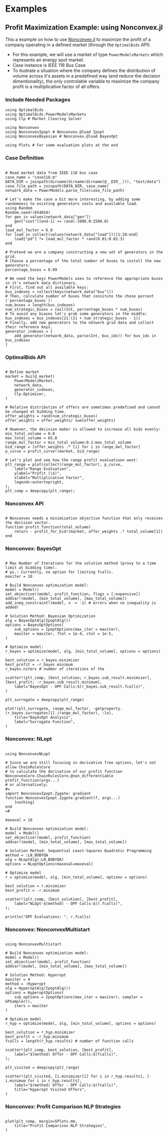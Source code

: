 # Examples
## Profit Maximization Example: using Nonconvex.jl
This a example on how to use [Nonconvex.jl](https://github.com/JuliaNonconvex/Nonconvex.jl) to maximize the profit of a company operating in a defined market (through the `OptimalBids` API).

 - For this example, we will use a market of type `PowerModelsMarkets` which represents an energy spot market.
 - Case instance is IEEE 118 Bus Case
 - To ilustrate a situation where the company defines the distribution of volume across it's assets in a predefined way (and reduce the decision dimentionality), the only controlable variable to maximize the company profit is a multiplicative factor of all offers.  

### Include Needed Packages

```@example Nonconvex
using OptimalBids
using OptimalBids.PowerModelsMarkets
using Clp # Market Clearing Solver

using Nonconvex
using NonconvexIpopt # Nonconvex.@load Ipopt
using NonconvexBayesian # Nonconvex.@load BayesOpt

using Plots # For some evaluation plots at the end

```

### Case Definition

```@example Nonconvex

# Read market data from IEEE 118 bus case
case_name = "case118.m"
DATA_DIR = joinpath(dirname(dirname(dirname(@__DIR__))), "test/data")
case_file_path = joinpath(DATA_DIR, case_name)
network_data = PowerModels.parse_file(case_file_path)

# Let's make the case a bit more interesting, by adding some randomness to existing generators costs and available load.
using Random
Random.seed!(654654)
for gen in values(network_data["gen"])
    gen["cost"][end-1] += rand(-2000.0:2500.0)
end
load_mul_factor = 6.8
for load in collect(values(network_data["load"]))[1:20:end]
    load["pd"] *= load_mul_factor * rand(0.01:0.01:3)
end

# Pretend we are a company constructing a new set of generators in the grid.
# Choose a percentage of the total number of buses to install the new generators:
percentage_buses = 0.09

# We need the keys PowerModels uses to reference the appropriate buses in it's network data dictionary.
# First, find out all available keys:
bus_indexes = collect(keys(network_data["bus"]))
# Then, calculate number of buses that consitute the chose percent (`percentage_buses`):
num_buses = length(bus_indexes)
num_strategic_buses = ceil(Int, percentage_buses * num_buses)
# To avoid any biases let's grab some generators in the middle:
bus_indexes = bus_indexes[21:(21 + num_strategic_buses - 1)]
# Finally, add new generators to the network grid data and collect their reference keys.
generator_indexes = [
    add_generator(network_data, parse(Int, bus_idx)) for bus_idx in bus_indexes
]

```

### OptimalBids API

```@example Nonconvex

# Define market
market = build_market(
    PowerModelsMarket,
    network_data,
    generator_indexes,
    Clp.Optimizer,
)

# Relative distribution of offers are sometimes predefined and cannot be changed at bidding time.
offer_weights = rand(num_strategic_buses)
offer_weights = offer_weights/ sum(offer_weights)

# However, the decision maker is allowed to increase all bids evenly:
min_total_volume = 0.0
max_total_volume = 65.0
range_mul_factor = min_total_volume:0.1:max_total_volume
bid_range = [offer_weights .* [i] for i in range_mul_factor]
p_curve = profit_curve!(market, bid_range)

# Let's plot and see how the range profit evaluatiuon went:
plt_range = plot(collect(range_mul_factor), p_curve,
    label="Range Evaluation",
    ylabel="Profit (\$)",
    xlabel="Multiplicative Factor",
    legend=:outertopright,
);
plt_comp = deepcopy(plt_range);
```

### Nonconvex API

```@example Nonconvex

# Nonconvex needs a minimization objective function that only receives the decision vector.
function profit_function(total_volume)
    return - profit_for_bid!(market, offer_weights .* total_volume[1])
end

```

### Nonconvex: BayesOpt

```@example Nonconvex

# Max Number of Iterations for the solution method (proxy to a time limit at bidding time).
# ps.: Currently, no option for limiting fcalls.
maxiter = 10

# Build Nonconvex optimization model:
model = Model()
set_objective!(model, profit_function, flags = [:expensive])
addvar!(model, [min_total_volume], [max_total_volume])
add_ineq_constraint!(model, x -> -1) # errors when no inequality is added! 

# Solution Method: Bayesian Optimization
alg = BayesOptAlg(IpoptAlg())
options = BayesOptOptions(
    sub_options = IpoptOptions(max_iter = maxiter),
    maxiter = maxiter, ftol = 1e-4, ctol = 1e-5,
)

# Optimize model:
r_bayes = optimize(model, alg, [min_total_volume], options = options)

best_solution = r_bayes.minimizer
best_profit = -r_bayes.minimum
r_bayes.niters # number of iterations of the 

scatter!(plt_comp, [best_solution; r_bayes.sub_result.minimizer], [best_profit; -r_bayes.sub_result.minimum],
    label="BayesOpt - OPF Calls:$(r_bayes.sub_result.fcalls)",
)

plt_surrogate = deepcopy(plt_range)

plot!(plt_surrogate, range_mul_factor, -getproperty.(r_bayes.surrogates[1].(range_mul_factor), :lo),
    title="BayesOpt Analysis",
    label="Surrogate Function",
)
```

### Nonconvex: NLopt

```@example Nonconvex

using NonconvexNLopt

# Since we are still focusing in derivative free options, let's not allow ChainRulesCore
# to calculate the derivative of our profit function
NonconvexCore.ChainRulesCore.@non_differentiable profit_function(args...)
# or alternatively:
#=
import NonconvexIpopt.Zygote: gradient
function NonconvexIpopt.Zygote.gradient(f, args...)
    [nothing]
end
=#

maxeval = 10

# Build Nonconvex optimization model:
model = Model()
set_objective!(model, profit_function)
addvar!(model, [min_total_volume], [max_total_volume])

# Solution Method: Sequential Least-Squares Quadratic Programming
method = :LN_BOBYQA
alg = NLoptAlg(:LN_BOBYQA)
options = NLoptOptions(maxeval=maxeval)

# Optimize model
r = optimize(model, alg, [min_total_volume], options = options)

best_solution = r.minimizer
best_profit = -r.minimum

scatter!(plt_comp, [best_solution], [best_profit],
    label="NLOpt-$(method) - OPF Calls:$(r.fcalls)",
);

println("OPF Evaluations: ", r.fcalls)
```

### Nonconvex: NonconvexMultistart

```@example Nonconvex

using NonconvexMultistart

# Build Nonconvex optimization model:
model = Model()
set_objective!(model, profit_function)
addvar!(model, [min_total_volume], [max_total_volume])

# Solution Method: Hyperopt
maxiter = 4
method = :Hyperopt
alg = HyperoptAlg(IpoptAlg())
options = HyperoptOptions(
    sub_options = IpoptOptions(max_iter = maxiter), sampler = GPSampler(),
    iters = maxiter
)

# Optimize model
r_hyp = optimize(model, alg, [min_total_volume], options = options)

best_solution = r_hyp.minimizer
best_profit = -r_hyp.minimum
fcalls = length(r_hyp.results) # number of function calls

scatter!(plt_comp, best_solution, [best_profit],
    label="$(method) Offer - OPF Calls:$(fcalls)",
);

plt_visited = deepcopy(plt_range)

scatter!(plt_visited, [i.minimizer[1] for i in r_hyp.results], [- i.minimum for i in r_hyp.results],
    label="$(method) Offer - OPF Calls:$(fcalls)",
    title="Hyperopt Visited Offers",
)
```

### Nonconvex: Profit Comparison NLP Strategies

```@example Nonconvex

plot(plt_comp, margin=5Plots.mm,
    title="Profit Comparison NLP Strategies",
)
```